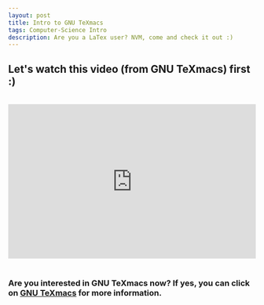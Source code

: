 ```yaml
---
layout: post
title: Intro to GNU TeXmacs
tags: Computer-Science Intro
description: Are you a LaTex user? NVM, come and check it out :)
---
```


<h2>Let's watch this video (from GNU TeXmacs) first :)</h2>

<br>

<div style="position: relative; width: 100%; padding-bottom: 62.5%;">
  <iframe style="position: absolute; width: 100%; height: 100%;" src="https://www.youtube.com/embed/H46ON2FB30U" title="YouTube video player" frameborder="0" allow="accelerometer; autoplay; clipboard-write; encrypted-media; gyroscope; picture-in-picture" allowfullscreen></iframe>
</div>

<br>

<h3>Are you interested in GNU TeXmacs now? If yes, you can click on <a href="https://texmacs.org/tmweb/home/welcome.en.html" target="_blank">GNU TeXmacs</a> for more information.</h3>